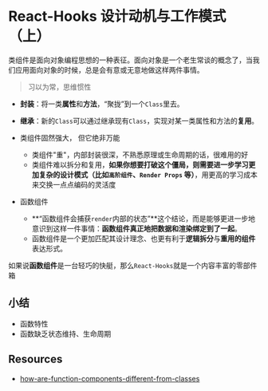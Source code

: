 # React-Hooks 设计动机与工作模式（上）

类组件是面向对象编程思想的一种表征。面向对象是一个老生常谈的概念了，当我们应用面向对象的时候，总是会有意或无意地做这样两件事情。

> 习以为常，思维惯性

- **封装**：将一类**属性**和**方法**，“聚拢”到一个`Class`里去。
- **继承**：新的`Class`可以通过继承现有`Class`，实现对某一类属性和方法的**复用**。

- 类组件固然强大， 但它绝非万能

  - 类组件"重"，内部封装很深，不熟悉原理或生命周期的话，很难用的好
  - 类组件难以拆分和复用，**如果你想要打破这个僵局，则需要进一步学习更加复杂的设计模式（比如`高阶组件`、`Render Props` 等）**，用更高的学习成本来交换一点点编码的灵活度

- 函数组件
  - **“函数组件会捕获`render`内部的状态”**这个结论，而是能够更进一步地意识到这样一件事情：**函数组件真正地把数据和渲染绑定到了一起**。
  - 函数组件是一个更加匹配其设计理念、也更有利于**逻辑拆分**与**重用的组件**表达形式。

如果说**函数组件**是一台轻巧的快艇，那么`React-Hooks`就是一个内容丰富的零部件箱
## 小结
- 函数特性
- 函数缺乏状态维持、生命周期
## Resources

- [how-are-function-components-different-from-classes](https://overreacted.io/how-are-function-components-different-from-classes/)
